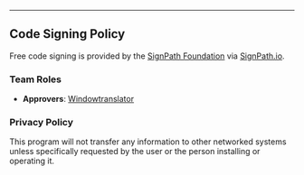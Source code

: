 ---

## Code Signing Policy

Free code signing is provided by the [SignPath Foundation](https://signpath.org/) via [SignPath.io](https://signpath.io/).

### Team Roles

*   **Approvers**: [Windowtranslator](https://github.com/Windowtranslator)

### Privacy Policy

This program will not transfer any information to other networked systems unless specifically requested by the user or the person installing or operating it.
